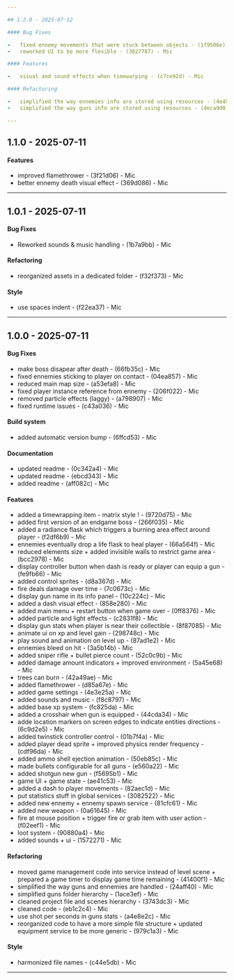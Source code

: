 ```yaml
---

## 1.2.0 - 2025-07-12

#### Bug Fixes

-   fixed ennemy movements that were stuck between objects - (1f9506e) - Mic
-   reworked UI to be more flexible - (3027787) - Mic

#### Features

-   visual and sound effects when timewarping - (c7ce92d) - Mic

#### Refactoring

-   simplified the way ennemies info are stored using resources - (4e45df0) - Mic
-   simplified the way guns info are stored using resources - (deca9d0) - Mic

---
```


## 1.1.0 - 2025-07-11

#### Features

-   improved flamethrower - (3f21d06) - Mic
-   better ennemy death visual effect - (369d086) - Mic

---

## 1.0.1 - 2025-07-11

#### Bug Fixes

-   Reworked sounds & music handling - (1b7a9bb) - Mic

#### Refactoring

-   reorganized assets in a dedicated folder - (f32f373) - Mic

#### Style

-   use spaces indent - (f22ea37) - Mic

---

## 1.0.0 - 2025-07-11

#### Bug Fixes

-   make boss disapear after death - (66fb35c) - Mic
-   fixed ennemies sticking to player on contact - (04ea857) - Mic
-   reduced main map size - (a53efa8) - Mic
-   fixed player instance reference from ennemy - (206f022) - Mic
-   removed particle effects (laggy) - (a798907) - Mic
-   fixed runtime issues - (c43a036) - Mic

#### Build system

-   added automatic version bump - (6ffcd53) - Mic

#### Documentation

-   updated readme - (0c342a4) - Mic
-   updated readme - (ebcd343) - Mic
-   added readme - (aff082c) - Mic

#### Features

-   added a timewrapping item - matrix style ! - (9720d75) - Mic
-   added first version of an endgame boss - (266f035) - Mic
-   added a radiance flask which triggers a burning area effect around player - (f2df6b9) - Mic
-   ennemies eventually drop a life flask to heal player - (66a564f) - Mic
-   reduced elements size + added invisible walls to restrict game area - (bcc2978) - Mic
-   display controller button when dash is ready or player can equip a gun - (fe9fb66) - Mic
-   added control sprites - (d8a367d) - Mic
-   fire deals damage over time - (7c0673c) - Mic
-   display gun name in its info panel - (10c224c) - Mic
-   added a dash visual effect - (858e280) - Mic
-   added main menu + restart button when game over - (0ff8376) - Mic
-   added particle and light effects - (c2831f8) - Mic
-   display gun stats when player is near their collectible - (8f87085) - Mic
-   animate ui on xp and level gain - (298748c) - Mic
-   play sound and animation on level up - (87ad1e2) - Mic
-   ennemies bleed on hit - (3a5b14b) - Mic
-   added sniper rifle + bullet pierce count - (52c0c9b) - Mic
-   added damage amount indicators + improved environment - (5a45e68) - Mic
-   trees can burn - (42a49ae) - Mic
-   added flamethrower - (d85a67e) - Mic
-   added game settings - (4e3e25a) - Mic
-   added sounds and music - (f8c8797) - Mic
-   added base xp system - (fc825da) - Mic
-   added a crosshair when gun is equipped - (44cda34) - Mic
-   adde location markers on screen edges to indicate entities directions - (6c9d2e5) - Mic
-   added twinstick controller control - (01b7f4a) - Mic
-   added player dead sprite + improved physics render frequency - (cdf96da) - Mic
-   added ammo shell ejection animation - (50eb85c) - Mic
-   made bullets configurable for all guns - (e560a22) - Mic
-   added shotgun new gun - (f5695b1) - Mic
-   game UI + game state - (ae41c53) - Mic
-   added a dash to player movements - (82aec1d) - Mic
-   put statistics stuff in global services - (3082522) - Mic
-   added new ennemy + ennemy spawn service - (81cfc61) - Mic
-   added new weapon - (0a61645) - Mic
-   fire at mouse position + trigger fire or grab item with user action - (f02eef1) - Mic
-   loot system - (90880a4) - Mic
-   added sounds + ui - (1572271) - Mic

#### Refactoring

-   moved game management code into service instead of level scene + prepared a game timer to display game time remaining - (41400f1) - Mic
-   simplified the way guns and ennemies are handled - (24aff40) - Mic
-   simplified guns folder hierarchy - (1ace3ef) - Mic
-   cleaned project file and scenes hierarchy - (3743dc3) - Mic
-   cleaned code - (eb1c2c4) - Mic
-   use shot per seconds in guns stats - (a4e8e2c) - Mic
-   reorganized code to have a more simple file structure + updated equipment service to be more generic - (979c1a3) - Mic

#### Style

-   harmonized file names - (c44e5db) - Mic

---
